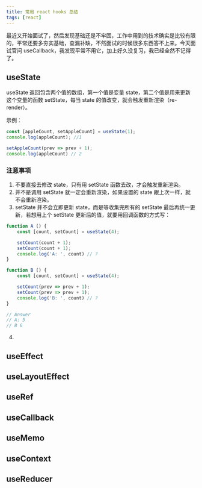 ```yaml
---
title: 常用 react hooks 总结
tags: [react]
---
```


最近又开始面试了，然后发现基础还是不牢固，工作中用到的技术确实是比较有限的，平常还要多夯实基础，查漏补缺，不然面试的时候很多东西答不上来。今天面试官问 useCallback，我发现平常不用它，加上好久没复习，我已经全然不记得了。

<!-- more -->

## useState

useState 返回包含两个值的数组，第一个值是变量 state，第二个值是用来更新这个变量的函数 setState，每当 state 的值改变，就会触发重新渲染（re-render）。

示例：

```JavaScript
const [appleCount, setAppleCount] = useState(1);
console.log(appleCount); //1

setAppleCount(prev => prev + 1);
console.log(appleCount) // 2
```

### 注意事项

1. 不要直接去修改 state，只有用 setState 函数去改，才会触发重新渲染。
2. 并不是调用 setState 就一定会重新渲染，如果设置的 state 跟上次一样，就不会重新渲染。
3. setState 并不会立即更新 state，而是等收集完所有的 setState 最后再统一更新，若想用上个 setState 更新后的值，就要用回调函数的方式写：

```JavaScript
function A () {
    const [count, setCount] = useState(4);

    setCount(count + 1);
    setCount(count + 1);
    console.log('A: ', count) // ?
}

function B () {
    const [count, setCount] = useState(4);

    setCount(prev => prev + 1);
    setCount(prev => prev + 1);
    console.log('B: ', count) // ?
}

// Answer
// A: 5
// B 6
```

4.

## useEffect

## useLayoutEffect

## useRef

## useCallback

## useMemo

## useContext

## useReducer
